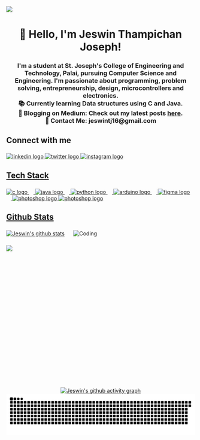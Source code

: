 <a href="https://visitcount.itsvg.in">
  <img src="https://visitcount.itsvg.in/api?id=jeswin1811&label=Profile%20Views&color=1&icon=0&pretty=true" />
</a><h1 align="center">👋 Hello, I'm Jeswin Thampichan Joseph!</h1>




###

<h3 align="center">I'm a student at St. Joseph's College of Engineering and Technology, Palai, pursuing Computer Science and Engineering. I'm passionate about programming, problem solving, entrepreneurship, design, microcontrollers and electronics.<br>
  📚 Currently learning Data structures using C and Java.<br>
  📝 Blogging on Medium: Check out my latest posts <a href="https://medium.com/@jeswintj16">here</a>.<br>
  📧 Contact Me: jeswintj16@gmail.com</h3>

###

<h2 align="left">Connect with me</h2>

###

<div align="left">
  <a href="https://www.linkedin.com/in/jeswin-thampichan-joseph-4ba542204/"><img src="https://raw.githubusercontent.com/maurodesouza/profile-readme-generator/master/src/assets/icons/social/linkedin/default.svg" width="52" height="40" alt="linkedin logo"  />
  <a href="https://x.com/jeswin_1811"><img src="https://raw.githubusercontent.com/maurodesouza/profile-readme-generator/master/src/assets/icons/social/twitter/default.svg" width="52" height="40" alt="twitter logo"  />
  <a href="https://www.instagram.com/jeswin_thampichan/"><img src="https://raw.githubusercontent.com/maurodesouza/profile-readme-generator/master/src/assets/icons/social/instagram/default.svg" width="52" height="40" alt="instagram logo"  />
</div>

###

<h2 align="left">Tech Stack</h2>            

###

<div align="left">
  <img src="https://cdn.jsdelivr.net/gh/devicons/devicon/icons/c/c-original.svg" height="40" alt="c logo"  />
  <img width="12" />
  <img src="https://cdn.jsdelivr.net/gh/devicons/devicon/icons/java/java-original.svg" height="40" alt="java logo"  />
  <img width="12" />
  <img src="https://cdn.jsdelivr.net/gh/devicons/devicon/icons/python/python-original.svg" height="40" alt="python logo"  />
  <img width="12" />
  <img src="https://cdn.jsdelivr.net/gh/devicons/devicon/icons/arduino/arduino-original.svg" height="40" alt="arduino logo"  />
  <img width="12" />
  <img src="https://cdn.jsdelivr.net/gh/devicons/devicon/icons/figma/figma-original.svg" height="40" alt="figma logo"  />
  <img width="12" />
  <img src="https://cdn.jsdelivr.net/gh/devicons/devicon/icons/photoshop/photoshop-original.svg" height="40" alt="photoshop logo"  />
  <img src="https://cdn.jsdelivr.net/gh/devicons/devicon/icons/html5/html5-original.svg" height="40" alt="photoshop logo"  />
</div>

###

<h2 align="left">Github Stats</h2>

###
<img align="right" alt="Coding" width="325" height="420" src="https://media1.giphy.com/media/v1.Y2lkPTc5MGI3NjExazh5YWxodHluYXM1Z200MDE5aHdmZ283b3JrYzc0azd3MGwyanozZCZlcD12MV9pbnRlcm5hbF9naWZfYnlfaWQmY3Q9Zw/9mJwt7U9UraMM/giphy.webp">

<div align="left">
<img src="https://github-readme-stats.vercel.app/api?username=jeswin1811&theme=radical" alt="Jeswin's github stats">
</div>


###

<picture>
    <source media="(prefers-color-scheme: dark)" srcset="https://streak-stats.demolab.com?user=jeswin1811&theme=radical" />
    <img src="https://streak-stats.demolab.com?user=jeswin1811&theme=radical" />
</picture>

###

<div align="center">
    <a href="https://github.com/ashutosh00710/github-readme-activity-graph"><img src="https://github-readme-activity-graph.vercel.app/graph?username=jeswin1811&theme=github-compact" alt="Jeswin's github activity graph"></a>
</div>


<div align="center">
  <img src="https://github.com/jeswin1811/jeswin1811/blob/manual-run-output/docker/github-contribution-grid-snake-dark.svg" alt="snake gif">
</div>
